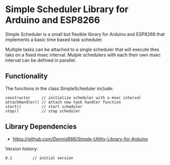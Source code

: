 # Simple Scheduler Library for Arduino and ESP8266

Simple Scheduler is a small but flexible library for Arduino and ESP8266 that implements a basic time based task scheduler.

Multiple tasks can be attached to a single scheduler that will execute thes taks on a fixed msec interval. Mulple schedulers with each their own msec interval can be defined in parallel.

## Functionality

The functions in the class SimpleScheduler include:
```
constructor     // initialize scheduler with a msec interval
attachHandler() // attach new task handler function
start()         // start scheduler
stop()          // stop scheduler
```

## Library Dependencies

- https://github.com/DennisB66/Simple-Utility-Library-for-Arduino

Version history:
```
0.1			// initial version
```
